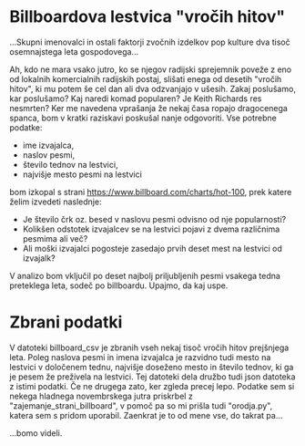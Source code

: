 # Billboardova lestvica "vročih hitov"
...Skupni imenovalci in ostali faktorji zvočnih izdelkov pop kulture dva tisoč osemnajstega leta gospodovega...

Ah, kdo ne mara vsako jutro, ko se njegov radijski sprejemnik poveže z eno od lokalnih komercialnih
radijskih postaj, slišati enega od desetih "vročih hitov", ki mu potem še cel dan ali dva odzvanjajo
v ušesih. Zakaj poslušamo, kar poslušamo? Kaj naredi komad popularen? Je Keith Richards res nesmrten? 
Ker me navedena vprašanja že nekaj časa ropajo dragocenega spanca, bom v kratki raziskavi
poskušal nanje odgovoriti.
Vse potrebne podatke:
- ime izvajalca, 
- naslov pesmi, 
- število tednov na lestvici, 
- najvišje mesto pesmi na lestvici 

bom izkopal s strani https://www.billboard.com/charts/hot-100, prek katere želim izvedeti naslednje:

- Je število črk oz. besed v naslovu pesmi odvisno od nje popularnosti?
- Kolikšen odstotek izvajalcev se na lestvici pojavi z dvema različnima pesmima ali več?
- Ali moški izvajalci pogosteje zasedajo prvih deset mest na lestvici od izvajalk?

V analizo bom vključil po deset najbolj priljubljenih pesmi vsakega tedna preteklega leta,
sodeč po billboardu. Upajmo, da kaj uspe. 

# Zbrani podatki
V datoteki billboard_csv je zbranih vseh nekaj tisoč vročih hitov prejšnjega leta. Poleg naslova pesmi in imena izvajalca je razvidno tudi mesto na lestvici v določenem tednu, najvišje doseženo mesto in število tednov, ki ga je pesem že preživela na lestvici. Tej datoteki dela družbo tudi json datoteka z istimi podatki. Če ne drugega zato, ker zgleda precej lepo.
Podatke sem si nekega hladnega novembrskega jutra priskrbel z "zajemanje_strani_billboard", v pomoč pa so mi prišla tudi "orodja.py", katera sem s pridom uporabil. Zaenkrat je to od mene vse, do takrat pa... 


...bomo videli.
